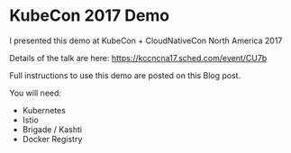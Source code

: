 # KubeCon 2017 Demo

I presented this demo at KubeCon + CloudNativeCon North America 2017

Details of the talk are here: https://kccncna17.sched.com/event/CU7b 

Full instructions to use this demo are posted on this Blog post. 

You will need:

* Kubernetes
* Istio
* Brigade / Kashti
* Docker Registry 

